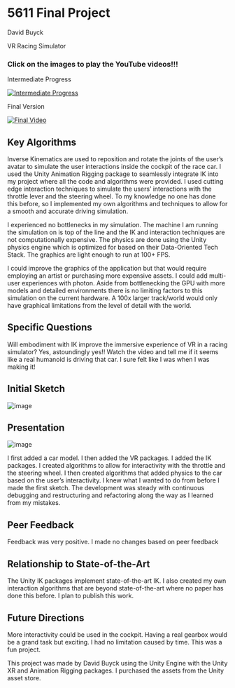 # 5611 Final Project
 
David Buyck

VR Racing Simulator 

### Click on the images to play the YouTube videos!!!

Intermediate Progress

[![Intermediate Progress](https://img.youtube.com/vi/KqXl652vIJQ/0.jpg)](https://youtu.be/KqXl652vIJQ)

Final Version

[![Final Video](https://img.youtube.com/vi/7IvLtS4I-bo/0.jpg)](https://youtu.be/7IvLtS4I-bo)

## Key Algorithms

Inverse Kinematics are used to reposition and rotate the joints of the user’s avatar to simulate the user interactions inside the cockpit of the race car. I used the Unity Animation Rigging package to seamlessly integrate IK into my project where all the code and algorithms were provided. I used cutting edge interaction techniques to simulate the users’ interactions with the throttle lever and the steering wheel. To my knowledge no one has done this before, so I implemented my own algorithms and techniques to allow for a smooth and accurate driving simulation.

I experienced no bottlenecks in my simulation. The machine I am running the simulation on is top of the line and the IK and interaction techniques are not computationally expensive. The physics are done using the Unity physics engine which is optimized for based on their Data-Oriented Tech Stack. The graphics are light enough to run at 100+ FPS. 

I could improve the graphics of the application but that would require employing an artist or purchasing more expensive assets.  I could add multi-user experiences with photon. Aside from bottlenecking the GPU with more models and detailed environments there is no limiting factors to this simulation on the current hardware. A 100x larger track/world would only have graphical limitations from the level of detail with the world.

## Specific Questions

Will embodiment with IK improve the immersive experience of VR in a racing simulator? Yes, astoundingly yes!! Watch the video and tell me if it seems like a real humanoid is driving that car. I sure felt like I was when I was making it!

## Initial Sketch

![image](https://user-images.githubusercontent.com/47149695/206577408-01cb5760-f8c8-4f51-8621-7bbf51ecb622.png)

## Presentation

![image](https://user-images.githubusercontent.com/47149695/206577450-3472af02-2cfd-46ee-a978-e01100706efa.png)

I first added a car model. I then added the VR packages. I added the IK packages. I created algorithms to allow for interactivity with the throttle and the steering wheel. I then created algorithms that added physics to the car based on the user’s interactivity. I knew what I wanted to do from before I made the first sketch. The development was steady with continuous debugging and restructuring and refactoring along the way as I learned from my mistakes. 

## Peer Feedback

Feedback was very positive. I made no changes based on peer feedback

## Relationship to State-of-the-Art

The Unity IK packages implement state-of-the-art IK. I also created my own interaction algorithms that are beyond state-of-the-art where no paper has done this before. I plan to publish this work.

## Future Directions

More interactivity could be used in the cockpit. Having a real gearbox would be a grand task but exciting. I had no limitation caused by time. This was a fun project. 

This project was made by David Buyck using the Unity Engine with the Unity XR and Animation Rigging packages. I purchased the assets from the Unity asset store.


